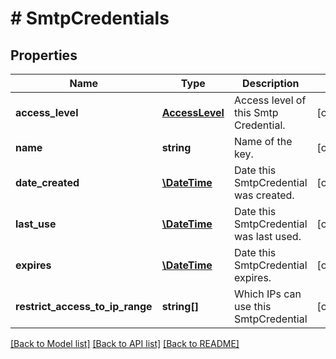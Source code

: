 # # SmtpCredentials

## Properties

Name | Type | Description | Notes
------------ | ------------- | ------------- | -------------
**access_level** | [**AccessLevel**](AccessLevel.md) | Access level of this Smtp Credential. | [optional]
**name** | **string** | Name of the key. | [optional]
**date_created** | [**\DateTime**](\DateTime.md) | Date this SmtpCredential was created. | [optional]
**last_use** | [**\DateTime**](\DateTime.md) | Date this SmtpCredential was last used. | [optional]
**expires** | [**\DateTime**](\DateTime.md) | Date this SmtpCredential expires. | [optional]
**restrict_access_to_ip_range** | **string[]** | Which IPs can use this SmtpCredential | [optional]

[[Back to Model list]](../../README.md#models) [[Back to API list]](../../README.md#endpoints) [[Back to README]](../../README.md)
